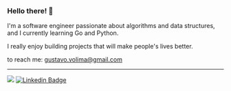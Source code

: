 ### Hello there! 👋

I'm a software engineer passionate about algorithms and data structures, and I currently learning Go and Python.

I really enjoy building projects that will make people's lives better.



to reach me: gustavo.volima@gmail.com

---
![](https://komarev.com/ghpvc/?username=gvlima)
[![Linkedin Badge](https://img.shields.io/badge/-LinkedIn-black?logo=Linkedin&logoColor=blue&link=https://www.linkedin.com/in/wilderpereira)](https://www.linkedin.com/in/gvlima/)

